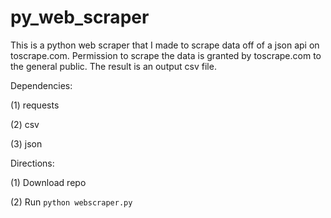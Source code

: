 # py_web_scraper

This is a python web scraper that I made to scrape data off of a json api on toscrape.com. Permission to scrape the data is granted by toscrape.com to the general public. The result is an output csv file.


Dependencies:

(1) requests

(2) csv

(3) json


Directions:

(1) Download repo

(2) Run `python webscraper.py`
